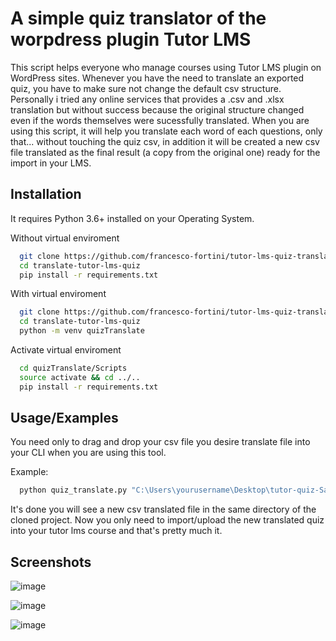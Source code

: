 
A simple quiz translator of the worpdress plugin Tutor LMS
=======

This script helps everyone who manage courses using Tutor LMS plugin on WordPress sites.
Whenever you have the need to translate an exported quiz, you have to make sure not change the default csv structure. 
Personally i tried any online services that provides a .csv and .xlsx translation but without success because the original structure changed even if the words themselves were sucessfully translated.
When you are using this script, it will help you translate each word of each questions, only that... without touching the quiz csv, in addition it will be created a new csv file translated as the final result (a copy from the original one) ready for the import in your LMS.


## Installation 

It requires Python 3.6+ installed on your Operating System.

Without virtual enviroment

```bash
  git clone https://github.com/francesco-fortini/tutor-lms-quiz-translator
  cd translate-tutor-lms-quiz
  pip install -r requirements.txt
```

With virtual enviroment

```bash
  git clone https://github.com/francesco-fortini/tutor-lms-quiz-translator
  cd translate-tutor-lms-quiz
  python -m venv quizTranslate
```   

Activate virtual enviroment

```bash
  cd quizTranslate/Scripts
  source activate && cd ../..
  pip install -r requirements.txt
```   
## Usage/Examples

You need only to drag and drop your csv file you desire translate file into your CLI when you are using this tool.

Example:

```bash
  python quiz_translate.py "C:\Users\yourusername\Desktop\tutor-quiz-Sample Quiz.csv"
```
It's done you will see a new csv translated file in the same directory of the cloned project.
Now you only need to import/upload the new translated quiz into your tutor lms course and that's pretty much it. 


## Screenshots

![image](https://raw.githubusercontent.com/francesco-fortini/tutor-lms-quiz-translator/master/screenshots/original-csv.png)

![image](https://raw.githubusercontent.com/francesco-fortini/tutor-lms-quiz-translator/master/screenshots/command-line-interface.png)

![image](https://raw.githubusercontent.com/francesco-fortini/tutor-lms-quiz-translator/master/screenshots/translated-csv.png)


